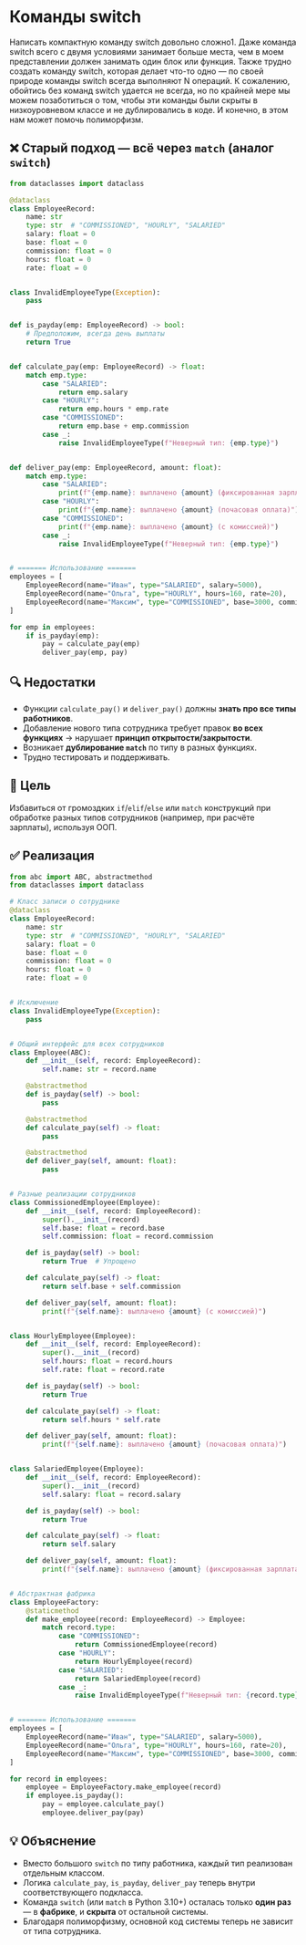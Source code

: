 # Команды switch

Написать компактную команду switch довольно сложно1. Даже команда switch
всего с двумя условиями занимает больше места, чем в моем представлении
должен занимать один блок или функция. Также трудно создать команду switch,
которая делает что-то одно — по своей природе команды switch всегда выполняют
N операций. К сожалению, обойтись без команд switch удается не всегда, но по
крайней мере мы можем позаботиться о том, чтобы эти команды были скрыты
в низкоуровневом классе и не дублировались в коде. И конечно, в этом нам может
помочь полиморфизм.

## ❌ Старый подход — всё через `match` (аналог `switch`)

```python
from dataclasses import dataclass

@dataclass
class EmployeeRecord:
    name: str
    type: str  # "COMMISSIONED", "HOURLY", "SALARIED"
    salary: float = 0
    base: float = 0
    commission: float = 0
    hours: float = 0
    rate: float = 0


class InvalidEmployeeType(Exception):
    pass


def is_payday(emp: EmployeeRecord) -> bool:
    # Предположим, всегда день выплаты
    return True


def calculate_pay(emp: EmployeeRecord) -> float:
    match emp.type:
        case "SALARIED":
            return emp.salary
        case "HOURLY":
            return emp.hours * emp.rate
        case "COMMISSIONED":
            return emp.base + emp.commission
        case _:
            raise InvalidEmployeeType(f"Неверный тип: {emp.type}")


def deliver_pay(emp: EmployeeRecord, amount: float):
    match emp.type:
        case "SALARIED":
            print(f"{emp.name}: выплачено {amount} (фиксированная зарплата)")
        case "HOURLY":
            print(f"{emp.name}: выплачено {amount} (почасовая оплата)")
        case "COMMISSIONED":
            print(f"{emp.name}: выплачено {amount} (с комиссией)")
        case _:
            raise InvalidEmployeeType(f"Неверный тип: {emp.type}")


# ======= Использование =======
employees = [
    EmployeeRecord(name="Иван", type="SALARIED", salary=5000),
    EmployeeRecord(name="Ольга", type="HOURLY", hours=160, rate=20),
    EmployeeRecord(name="Максим", type="COMMISSIONED", base=3000, commission=1200),
]

for emp in employees:
    if is_payday(emp):
        pay = calculate_pay(emp)
        deliver_pay(emp, pay)
```

## 🔍 Недостатки

- Функции `calculate_pay()` и `deliver_pay()` должны **знать про все типы работников**.
- Добавление нового типа сотрудника требует правок **во всех функциях** → нарушает **принцип открытости/закрытости**.
- Возникает **дублирование `match`** по типу в разных функциях.
- Трудно тестировать и поддерживать.

## 🧠 Цель

Избавиться от громоздких `if`/`elif`/`else` или `match`
конструкций при обработке разных типов сотрудников
(например, при расчёте зарплаты), используя ООП.

## ✅ Реализация

```python
from abc import ABC, abstractmethod
from dataclasses import dataclass

# Класс записи о сотруднике
@dataclass
class EmployeeRecord:
    name: str
    type: str  # "COMMISSIONED", "HOURLY", "SALARIED"
    salary: float = 0
    base: float = 0
    commission: float = 0
    hours: float = 0
    rate: float = 0


# Исключение
class InvalidEmployeeType(Exception):
    pass


# Общий интерфейс для всех сотрудников
class Employee(ABC):
    def __init__(self, record: EmployeeRecord):
        self.name: str = record.name

    @abstractmethod
    def is_payday(self) -> bool:
        pass

    @abstractmethod
    def calculate_pay(self) -> float:
        pass

    @abstractmethod
    def deliver_pay(self, amount: float):
        pass


# Разные реализации сотрудников
class CommissionedEmployee(Employee):
    def __init__(self, record: EmployeeRecord):
        super().__init__(record)
        self.base: float = record.base
        self.commission: float = record.commission

    def is_payday(self) -> bool:
        return True  # Упрощено

    def calculate_pay(self) -> float:
        return self.base + self.commission

    def deliver_pay(self, amount: float):
        print(f"{self.name}: выплачено {amount} (с комиссией)")


class HourlyEmployee(Employee):
    def __init__(self, record: EmployeeRecord):
        super().__init__(record)
        self.hours: float = record.hours
        self.rate: float = record.rate

    def is_payday(self) -> bool:
        return True

    def calculate_pay(self) -> float:
        return self.hours * self.rate

    def deliver_pay(self, amount: float):
        print(f"{self.name}: выплачено {amount} (почасовая оплата)")


class SalariedEmployee(Employee):
    def __init__(self, record: EmployeeRecord):
        super().__init__(record)
        self.salary: float = record.salary

    def is_payday(self) -> bool:
        return True

    def calculate_pay(self) -> float:
        return self.salary

    def deliver_pay(self, amount: float):
        print(f"{self.name}: выплачено {amount} (фиксированная зарплата)")


# Абстрактная фабрика
class EmployeeFactory:
    @staticmethod
    def make_employee(record: EmployeeRecord) -> Employee:
        match record.type:
            case "COMMISSIONED":
                return CommissionedEmployee(record)
            case "HOURLY":
                return HourlyEmployee(record)
            case "SALARIED":
                return SalariedEmployee(record)
            case _:
                raise InvalidEmployeeType(f"Неверный тип: {record.type}")


# ======= Использование =======
employees = [
    EmployeeRecord(name="Иван", type="SALARIED", salary=5000),
    EmployeeRecord(name="Ольга", type="HOURLY", hours=160, rate=20),
    EmployeeRecord(name="Максим", type="COMMISSIONED", base=3000, commission=1200),
]

for record in employees:
    employee = EmployeeFactory.make_employee(record)
    if employee.is_payday():
        pay = employee.calculate_pay()
        employee.deliver_pay(pay)
```

## 💡 Объяснение

- Вместо большого `switch` по типу работника, каждый тип реализован отдельным классом.
- Логика `calculate_pay`, `is_payday`, `deliver_pay`
  теперь внутри соответствующего подкласса.
- Команда `switch` (или `match` в Python 3.10+) осталась только **один раз**
  — в **фабрике**, и **скрыта** от остальной системы.
- Благодаря полиморфизму, основной код системы теперь не зависит от типа сотрудника.
